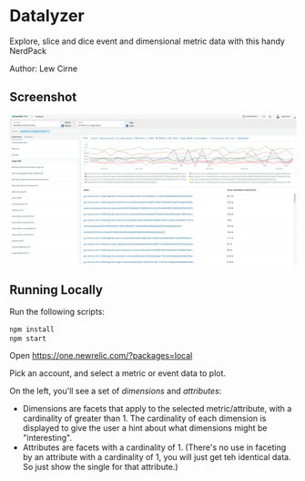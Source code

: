 # Datalyzer

Explore, slice and dice event and dimensional metric data with this handy NerdPack

Author: Lew Cirne

## Screenshot
![screenshot](./screenshots/screenshot.png)

## Running Locally

Run the following scripts:

```
npm install
npm start
```

Open https://one.newrelic.com/?packages=local

Pick an account, and select a metric or event data to plot.

On the left, you'll see a set of _dimensions_ and _attributes_:
- Dimensions are facets that apply to the selected metric/attribute, with a cardinality of greater than 1.  The cardinality of each dimension is displayed to give the user a hint about what dimensions might be "interesting".
- Attributes are facets with a cardinality of 1. (There's no use in faceting by an attribute
with a cardinality of 1, you will just get teh identical data. So just show the single for that attribute.)

